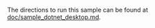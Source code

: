 The directions to run this sample can be found at [doc/sample_dotnet_desktop.md](../../doc/sample_dotnet_desktop.md).